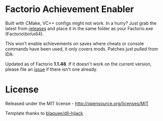 # Factorio Achievement Enabler

Built with CMake, VC++ configs might not work. In a hurry? Just grab the latest from [releases](/../../releases) and place it in the same folder as your Factorio.exe (Factorio\bin\x64).

This won't enable achievements on saves where cheats or console commands have been used, it only covers mods. Patches just pulled from IDA.

Updated as of Factorio **1.1.48**. If it doesn't work on the current version, please file an [issue](/../../issues/new) if there isn't one already.

# License

Released under the MIT license - http://opensource.org/licenses/MIT

Template thanks to [blaquee/dll-hijack](/../../../../../blaquee/dll-hijack)
